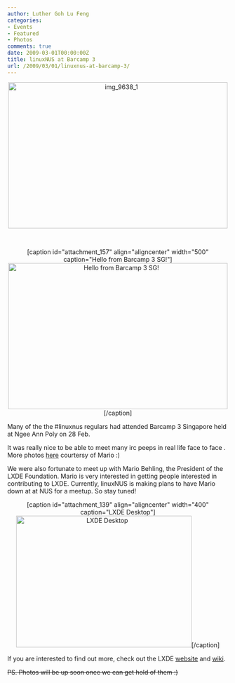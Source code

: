 ```yaml
---
author: Luther Goh Lu Feng
categories:
- Events
- Featured
- Photos
comments: true
date: 2009-03-01T00:00:00Z
title: linuxNUS at Barcamp 3
url: /2009/03/01/linuxnus-at-barcamp-3/
---
```


<div align="center"><a href="/res/2009/03/img_9638_1.jpg"><img src="/res/2009/03/img_9638_1.jpg" alt="img_9638_1" title="img_9638_1" width="500" height="333" class="aligncenter size-full wp-image-182" /></a></div>

<p>&nbsp;</p>
<div align="center">[caption id="attachment_157" align="aligncenter" width="500" caption="Hello from Barcamp 3 SG!"]<img src="/res/2009/03/img_9640_.jpg" alt="Hello from Barcamp 3 SG!" title="img_9640_" width="500" height="333" class="size-full wp-image-157" />[/caption]
</div>

Many of the the #linuxnus regulars had attended Barcamp 3 Singapore held at Ngee Ann Poly on 28 Feb.

It was really nice to be able to meet many irc peeps in real life face to face . More photos <a href="http://good-times.webshots.com/album/570375228zfseeF?vhost=good-times">here</a> courtersy of Mario :)

We were also fortunate to meet up with Mario Behling, the President of the LXDE Foundation. Mario is very interested in getting people interested in contributing to LXDE. Currently, linuxNUS is making plans to have Mario down at at NUS for a meetup. So stay tuned!

<div align="center">
[caption id="attachment_139" align="aligncenter" width="400" caption="LXDE Desktop"]<img src="/res/2009/03/desktop_fullthumbnail.png" alt="LXDE Desktop" title="desktop_fullthumbnail" width="400" height="300" class="size-full wp-image-139" />[/caption]
</div>

If you are interested to find out more, check out the LXDE <a href="http://www.lxde.org/">website</a> and <a href="http://wiki.lxde.org/en/Main_Page">wiki</a>.

<del datetime="2009-03-04T16:09:11+00:00">
PS. Photos will be up soon once we can get hold of them :)</del>
